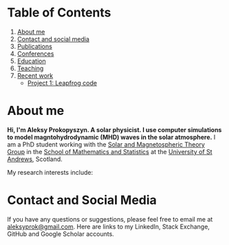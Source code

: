 # Table of Contents
1. [About me](#about_me)
2. [Contact and social media](#contact)
3. [Publications](#publications)
4. [Conferences](#conferences)
5. [Education](#education)
6. [Teaching](#teaching)
7. [Recent work](#recent_work)
    * [Project 1: Leapfrog code](#project1)

# About me <a name="about_me"></a>

**Hi, I'm Aleksy Prokopyszyn. A solar physicist. I use computer simulations to model magntohydrodynamic (MHD) waves in the solar atmosphere.** I am a PhD student working with the [Solar and Magnetospheric Theory Group](http://www-solar.mcs.st-and.ac.uk/) in the [School of Mathematics and Statistics](https://www.st-andrews.ac.uk/mathematics-statistics/) at the [University of St Andrews](https://www.st-andrews.ac.uk/), Scotland. 

My research interests include:

# Contact and Social Media<a name="contact"></a>

If you have any questions or suggestions, please feel free to email me at <aleksyprok@gmail.com>.
Here are links to my LinkedIn, Stack Exchange, GitHub and Google Scholar accounts.
